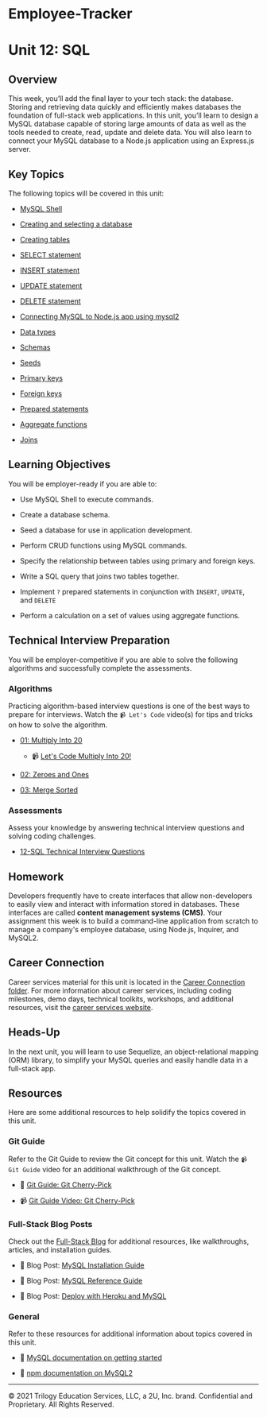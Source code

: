 # Employee-Tracker

# Unit 12: SQL

## Overview

This week, you’ll add the final layer to your tech stack: the database. Storing and retrieving data quickly and efficiently makes databases the foundation of full-stack web applications. In this unit, you’ll learn to design a MySQL database capable of storing large amounts of data as well as the tools needed to create, read, update and delete data. You will also learn to connect your MySQL database to a Node.js application using an Express.js server. 

## Key Topics

The following topics will be covered in this unit:

* [MySQL Shell](https://dev.mysql.com/doc/mysql-shell/8.0/en/mysql-shell-getting-started.html)

* [Creating and selecting a database](https://dev.mysql.com/doc/refman/8.0/en/creating-database.html)

* [Creating tables](https://dev.mysql.com/doc/refman/8.0/en/creating-tables.html)

* [SELECT statement](https://dev.mysql.com/doc/refman/8.0/en/select.html)

* [INSERT statement](https://dev.mysql.com/doc/refman/8.0/en/insert.html)

* [UPDATE statement](https://dev.mysql.com/doc/refman/8.0/en/update.html)

* [DELETE statement](https://dev.mysql.com/doc/refman/8.0/en/delete.html)

* [Connecting MySQL to Node.js app using mysql2](https://www.npmjs.com/package/mysql2)

* [Data types](https://dev.mysql.com/doc/refman/8.0/en/data-types.html)

* [Schemas](https://docs.oracle.com/cd/B19306_01/server.102/b14220/schema.htm)

* [Seeds](https://dev.mysql.com/doc/refman/8.0/en/loading-tables.html)

* [Primary keys](https://dev.mysql.com/doc/refman/8.0/en/constraint-primary-key.html)

* [Foreign keys](https://dev.mysql.com/doc/refman/8.0/en/create-table-foreign-keys.html)

* [Prepared statements](https://dev.mysql.com/doc/refman/8.0/en/sql-prepared-statements.html)

* [Aggregate functions](https://dev.mysql.com/doc/refman/8.0/en/aggregate-functions.html)

* [Joins](https://dev.mysql.com/doc/refman/8.0/en/join.html)

## Learning Objectives

You will be employer-ready if you are able to:

* Use MySQL Shell to execute commands.

* Create a database schema.

* Seed a database for use in application development.

* Perform CRUD functions using MySQL commands.

* Specify the relationship between tables using primary and foreign keys.

* Write a SQL query that joins two tables together.

* Implement `?` prepared statements in conjunction with `INSERT`, `UPDATE`, and `DELETE`

* Perform a calculation on a set of values using aggregate functions.

## Technical Interview Preparation

You will be employer-competitive if you are able to solve the following algorithms and successfully complete the assessments.

### Algorithms

Practicing algorithm-based interview questions is one of the best ways to prepare for interviews. Watch the `📹 Let's Code` video(s) for tips and tricks on how to solve the algorithm.

* [01: Multiply Into 20](./03-Algorithms/01-multiply-into-20)

  * 📹 [Let's Code Multiply Into 20!](https://2u-20.wistia.com/medias/joflnt5aqv)

* [02: Zeroes and Ones](./03-Algorithms/02-zeroes-and-ones)

* [03: Merge Sorted](./03-Algorithms/03-merge-sorted)

### Assessments

Assess your knowledge by answering technical interview questions and solving coding challenges.

* [12-SQL Technical Interview Questions](https://forms.gle/iURNKwybewENCnS76)

## Homework

Developers frequently have to create interfaces that allow non-developers to easily view and interact with information stored in databases. These interfaces are called **content management systems (CMS)**. Your assignment this week is to build a command-line application from scratch to manage a company's employee database, using Node.js, Inquirer, and MySQL2.

## Career Connection

Career services material for this unit is located in the [Career Connection folder](./04-Career-Connection/README.md). For more information about career services, including coding milestones, demo days, technical toolkits, workshops, and additional resources, visit the [career services website](https://careernetwork.2u.com/?utm_medium=Academics&utm_source=boot_camp/).

## Heads-Up

In the next unit, you will learn to use Sequelize, an object-relational mapping (ORM) library, to simplify your MySQL queries and easily handle data in a full-stack app.

## Resources

Here are some additional resources to help solidify the topics covered in this unit.

### Git Guide

Refer to the Git Guide to review the Git concept for this unit. Watch the `📹 Git Guide` video for an additional walkthrough of the Git concept.

  * 📖 [Git Guide: Git Cherry-Pick](./01-Activities/27-Evr_Git-Cherry-Picking/README.md) 

  * 📹 [Git Guide Video: Git Cherry-Pick](https://2u-20.wistia.com/medias/wkipdjl81o)

### Full-Stack Blog Posts

Check out the [Full-Stack Blog](https://coding-boot-camp.github.io/full-stack/) for additional resources, like walkthroughs, articles, and installation guides.

  * 📖 Blog Post: [MySQL Installation Guide](https://coding-boot-camp.github.io/full-stack/mysql/mysql-installation-guide)

  * 📖 Blog Post: [MySQL Reference Guide](https://coding-boot-camp.github.io/full-stack/mysql/mysql-reference-guide)

  * 📖 Blog Post: [Deploy with Heroku and MySQL](https://coding-boot-camp.github.io/full-stack/heroku/deploy-with-heroku-and-mysql)

### General

Refer to these resources for additional information about topics covered in this unit.

  * 📖 [MySQL documentation on getting started](https://dev.mysql.com/doc/mysql-getting-started/en/)
  
  * 📖 [npm documentation on MySQL2](https://www.npmjs.com/package/mysql2)
 
---
© 2021 Trilogy Education Services, LLC, a 2U, Inc. brand. Confidential and Proprietary. All Rights Reserved.
